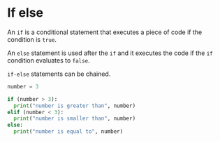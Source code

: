 # If else

An `if` is a conditional statement that executes a piece of code if the condition is `true`.

An `else` statement is used after the `if` and it executes the code if the `if` condition evaluates to `false`.

`if-else` statements can be chained.

```python
number = 3

if (number > 3):
  print("number is greater than", number)
elif (number < 3):
  print("number is smaller than", number)
else:
  print("number is equal to", number)
```
